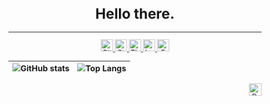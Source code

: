 <h1 align="center">Hello there.</h1>

***

<div align="center">
	<a href="https://github.com/bannev1" target="_blank">
		<picture>
			<source media="(prefers-color-scheme: dark)" srcset="https://gist.githubusercontent.com/bannev1/e9dbf832735144ef8ac503e4efc9424f/raw/7f98e96a0ec4719711cf2e2a9763db4e220c2adb/githubLogoWhite.svg">
			<img height="24" width="24" alt="GitHub" src="https://gist.githubusercontent.com/bannev1/f36f32fe3562990b6eee8f06e3de8e9f/raw/b21bf01ce2062ddc02c3a1173ff8a76a75de48db/githubLogoBlack.svg">
		</picture>
	</a>
	<a href="https://stackoverflow.com/users/15690172/realhuman" target="_blank">
		<picture>
			<source media="(prefers-color-scheme: dark)" srcset="https://gist.githubusercontent.com/bannev1/ecbe52fd41da94a3a985788ffabf826d/raw/ba93e006e86a244908b26553166e73976680cdfd/stackoverflowLogoWhite.svg">
			<img height="24" width="24" alt="Stack Overflow" src="https://gist.githubusercontent.com/bannev1/f653c4a2349bbebbc2f51d6fc57a87ef/raw/dac6180914fb91259cc712a6d75dfdf2dcd9f0e8/stackoverflowLogoBlack.svg">
		</picture>
	</a>
	<a href="https://www.thingiverse.com/realhuman0/designs" target="_blank">
		<picture>
			<source media="(prefers-color-scheme: dark)" srcset="https://gist.githubusercontent.com/bannev1/28608457a98b6e7a29153b6b7646f191/raw/b12fca68f65a5d44b11db1bacf6b42e45066edee/thingiverseLogoWhite.svg">
			<img height="24" width="24" alt="Thingiverse" src="https://gist.githubusercontent.com/bannev1/950a4927f468353ab894b620e7c98e02/raw/156b5c0a68fee05e0371a9cc248967917be61064/thingiverseLogoBlack.svg">
		</picture>
	</a>
	<a href="https://letterboxd.com/beansapien/" target="_blank">
		<picture>
			<source media="(prefers-color-scheme: dark)" srcset="https://gist.githubusercontent.com/bannev1/e192fe703a594d9a8c78547348c3e1f7/raw/0aea7e9baaaeb6f8747ee1f65b8fd9fc781dce64/letterboxdLogoWhite.svg">
			<img height="24" width="24" alt="Letterboxd" src="https://gist.githubusercontent.com/bannev1/c2059d231f9409552022639e90b83d74/raw/fa7f8d9b68714f6eac3b5649942938395e2ba08c/letterboxdLogoBlack.svg">
		</picture>
	</a>
	<a href="mailto:valentinavbanner@gmail.com" target="_blank">
		<picture>
			<source media="(prefers-color-scheme: dark)" srcset="https://gist.githubusercontent.com/bannev1/14382b353a28d6e8c3600b81ca486483/raw/6da74acc250127b7dd01b8edfd6f25d847ad9730/emailLogoWhite.svg">
			<img height="24" width="24" alt="Email" src="https://gist.githubusercontent.com/bannev1/dc99719fe91331cdaae4e98678d05d55/raw/db9f1e23edd028fc65510eea2bda5021d34da640/emailLogoBlack.svg">
		</picture>
	</a>
</div>

| ![GitHub stats](https://github-readme-stats.vercel.app/api?username=bannev1&show_icons=true&theme=github_dark&show_icons=true&hide_border=true&include_all_commits=true&count_private=true&custom_title=GitHub%20Statistics%3A) | ![Top Langs](https://github-readme-stats.vercel.app/api/top-langs/?username=bannev1&layout=compact&theme=github_dark&langs_count=6&hide_border=true&custom_title=Most%20Used%20Languages%3A) | 
| --- | --- |

<a href="https://valentinabanner.com" align="right" target="_blank">
	<picture>
		<source media="(prefers-color-scheme: dark)" srcset="https://gist.githubusercontent.com/bannev1/c49158b1b711a851bbed00077f443efc/raw/a14704976ce7b0dfe21f6b96595f2a7072d434e9/linkWhite.svg">
		<img width="25" align="right" alt="Personal Website" src="https://gist.githubusercontent.com/bannev1/bc0f2132ccbe757d3ab1c0d7f418fedc/raw/5807bfe11fa8d43af5c99641f4ff015448333b3b/linkBlack.svg">
	</picture>
</a>
